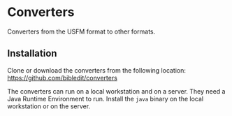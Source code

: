 # Converters

Converters from the USFM format to other formats.

## Installation

Clone or download the converters from the following location:
https://github.com/bibledit/converters

The converters can run on a local workstation and on a server.
They need a Java Runtime Environment to run.
Install the ```java``` binary on the local workstation or on the server.

